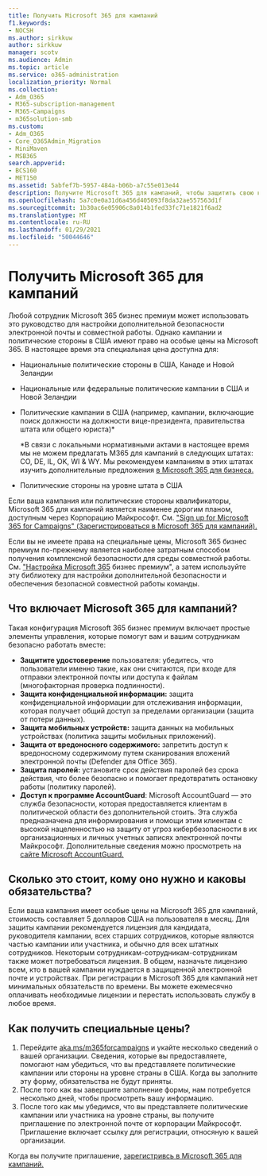 ```yaml
---
title: Получить Microsoft 365 для кампаний
f1.keywords:
- NOCSH
ms.author: sirkkuw
author: sirkkuw
manager: scotv
ms.audience: Admin
ms.topic: article
ms.service: o365-administration
localization_priority: Normal
ms.collection:
- Adm_O365
- M365-subscription-management
- M365-Campaigns
- m365solution-smb
ms.custom:
- Adm_O365
- Core_O365Admin_Migration
- MiniMaven
- MSB365
search.appverid:
- BCS160
- MET150
ms.assetid: 5abfef7b-5957-484a-b06b-a7c55e013e44
description: Получите Microsoft 365 для кампаний, чтобы защитить свою кампанию от угроз кибербезопасности, электронной почты, данных и коммуникаций.
ms.openlocfilehash: 5a7c0e0a31d6a456d405093f8da32ae557563d1f
ms.sourcegitcommit: 1b30ac6e05906c8a014b1fed33fc71e1821f6ad2
ms.translationtype: MT
ms.contentlocale: ru-RU
ms.lasthandoff: 01/29/2021
ms.locfileid: "50044646"
---
```

# <a name="get-microsoft-365-for-campaigns"></a>Получить Microsoft 365 для кампаний

Любой сотрудник Microsoft 365 бизнес премиум может использовать это руководство для настройки дополнительной безопасности электронной почты и совместной работы. Однако кампании и политические стороны в США имеют право на особые цены на Microsoft 365. В настоящее время эта специальная цена доступна для:

- Национальные политические стороны в США, Канаде и Новой Зеландии
- Национальные или федеральные политические кампании в США и Новой Зеландии
- Политические кампании в США (например, кампании, включающие поиск должности на должности вице-президента, правительства штата или общего юриста)*

    *В связи с локальными нормативными актами в настоящее время мы не можем предлагать M365 для кампаний в следующих штатах: CO, DE, IL, OK, WI & WY. Мы рекомендуем кампаниям в этих штатах изучить дополнительные предложения [в Microsoft 365 для бизнеса.](https://www.office.com/business)

- Политические стороны на уровне штата в США

Если ваша кампания или политические стороны квалификаторы, Microsoft 365 для кампаний является наименее дорогим планом, доступным через Корпорацию Майкрософт. См. ["Sign up for Microsoft 365 for Campaigns" (Зарегистрироваться в Microsoft 365 для кампаний).](m365-campaigns-sign-up.md)  

Если вы не имеете права на специальные цены, Microsoft 365 бизнес премиум по-прежнему является наиболее затратным способом получения комплексной безопасности для среды совместной работы. См. ["Настройка Microsoft 365](../business/set-up.md?toc=/microsoft-365/campaigns/toc.json&bc=/microsoft-365/campaigns/breadcrumb/toc.json) бизнес премиум", а затем используйте эту библиотеку для настройки дополнительной безопасности и обеспечения безопасной совместной работы команды.

## <a name="what-does-microsoft-365-for-campaigns-include"></a>Что включает Microsoft 365 для кампаний?

Такая конфигурация Microsoft 365 бизнес премиум включает простые элементы управления, которые помогут вам и вашим сотрудникам безопасно работать вместе:

- **Защитите удостоверение** пользователя: убедитесь, что пользователи именно такие, как они считаются, при входе для отправки электронной почты или доступа к файлам (многофакторная проверка подлинности).
- **Защита конфиденциальной информации:** защита конфиденциальной информации для отслеживания информации, которая получает общий доступ за пределами организации (защита от потери данных).
- **Защита мобильных устройств:** защита данных на мобильных устройствах (политика защиты мобильных приложений).
- **Защита от вредоносного содержимого:** запретить доступ к вредоносному содержимому путем сканирования вложений электронной почты (Defender для Office 365).
- **Защита паролей:** установите срок действия паролей без срока действия, что более безопасно и помогает предотвратить остановку работы (политику паролей).
- **Доступ к программе AccountGuard**: Microsoft AccountGuard — это служба безопасности, которая предоставляется клиентам в политической области без дополнительной стоить. Эта служба предназначена для информирования и помощи этим клиентам с высокой нацеленностью на защиту от угроз кибербезопасности в их организационных и личных учетных записях электронной почты Майкрософт. Дополнительные сведения можно просмотреть на [сайте Microsoft AccountGuard.](https://www.microsoftaccountguard.com/)

## <a name="what-does-it-cost-who-needs-it-and-what-is-the-commitment"></a>Сколько это стоит, кому оно нужно и каковы обязательства?

Если ваша кампания имеет особые цены на Microsoft 365 для кампаний, стоимость составляет 5 долларов США на пользователя в месяц.
Для защиты кампании рекомендуется лицензия для кандидата, руководителя кампании, всех старших сотрудников, которые являются частью кампании или участника, и обычно для всех штатных сотрудников. Некоторым сотрудникам-сотрудникам-сотрудникам также может потребоваться лицензия. В общем, назначьте лицензию всем, кто в вашей кампании нуждается в защищенной электронной почте и устройствах.
При регистрации в Microsoft 365 для кампаний нет минимальных обязательств по времени. Вы можете ежемесячно оплачивать необходимые лицензии и перестать использовать службу в любое время.

## <a name="how-do-i-qualify-for-special-pricing"></a>Как получить специальные цены?

1. Перейдите [aka.ms/m365forcampaigns](https://aka.ms/m365forcampaigns/) и укайте несколько сведений о вашей организации. Сведения, которые вы предоставляете, помогают нам убедиться, что вы представляете политические кампании или стороны на уровне страны в США. Когда вы заполните эту форму, обязательства не будут приняты.
2. После того как вы завершите заполнение формы, нам потребуется несколько дней, чтобы просмотреть вашу информацию.
3. После того как мы убедимся, что вы представляете политические кампании или участника на уровне страны, вы получите приглашение по электронной почте от корпорации Майкрософт. Приглашение включает ссылку для регистрации, относяную к вашей организации.

Когда вы получите приглашение, [зарегистривсь в Microsoft 365 для кампаний.](m365-campaigns-sign-up.md)
